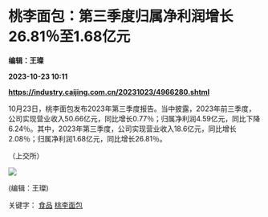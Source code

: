 # 桃李面包：第三季度归属净利润增长26.81％至1.68亿元
**编辑：王璨**

**2023-10-23 10:11**

**https://industry.caijing.com.cn/20231023/4966280.shtml**

10月23日，桃李面包发布2023年第三季度报告。当中披露，2023年前三季度，公司实现营业收入50.66亿元，同比增长0.77％；归属净利润4.59亿元，同比下降6.24％。其中，2023年第三季度，公司实现营业收入18.6亿元，同比增长2.08％；归属净利润1.68亿元，同比增长26.81％。

（上交所）

![](https://tx1.cdn.caijing.com.cn/2014-03-27/114048455.jpg)

(编辑：王璨)

关键字： [食品](https://app.caijing.com.cn/tags.php?tag=%E9%A3%9F%E5%93%81 "食品") [桃李面包](https://app.caijing.com.cn/tags.php?tag=%E6%A1%83%E6%9D%8E%E9%9D%A2%E5%8C%85 "桃李面包")